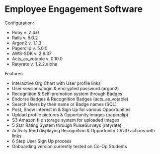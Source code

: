 # Employee Engagement Software

Configuration:

* Ruby v. 2.4.0
* Rails v. 5.0.2
* Argon2 v. 1.1.3
* Paperclip v. 5.0.0
* AWS-SDK v. 2.9.37
* Acts_as_votable v. 0.10.0
* Ratyrate v. 1.2.2.alpha

Features:

* Interactive Org Chart with User profile links
* User sessions/login & encrypted password (argon2)
* Recognition & Self-promotion system through Badges
* Endorse Badges & Recognition Badges (acts_as_votable)
* Search Users by their name or Badge names (SQL)
* Post, Show Interest in & Sign Up for various Opportunities
* Upload profile pictures & Opportunity images (paperclip)
* S3 Amazon file storage system for uploaded images
* 5 Star Rating System through PulseSurveys (ratyrate)
* Activity feed displaying Recognition & Opportunity CRUD actions with links
* 6 Step User Sign Up process
* Onboarding version currently tested on Co-Op Students
